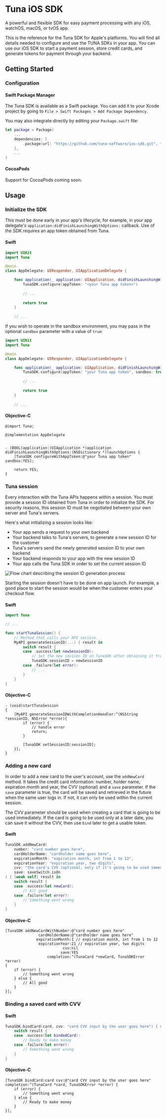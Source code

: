 # Tuna iOS SDK

A powerful and flexible SDK for easy payment processing with any iOS, watchOS, macOS, or tvOS app.

This is the reference for the Tuna SDK for Apple's platforms. You will find all details needed to configure and use the TUNA SDKs in your app. 
You can use our iOS SDK to start a payment session, store credit cards, and generate tokens for payment through your backend.

## Getting Started

### Configuration

#### Swift Package Manager

The Tuna SDK is available as a Swift package. You can add it to your Xcode project by going to `File > Swift Packages > Add Package Dependency`.

You may also integrate directly by editing your `Package.swift` file:

```swift
let package = Package(
    ...
    dependencies: [
        .package(url: "https://github.com/tuna-software/ios-sdk.git", from: "0.1.0")
    ],
    ...
)
```

#### CocoaPods

Support for CocoaPods coming soon.

## Usage

### Initialize the SDK

This must be done early in your app's lifecycle, for example, in your app delegate's `application:didFinishLaunchingWithOptions:` callback.
Use of the SDK requires an app token obtained from Tuna.

#### Swift

```swift
import UIKit
import Tuna

@main
class AppDelegate: UIResponder, UIApplicationDelegate {

    func application(_ application: UIApplication, didFinishLaunchingWithOptions launchOptions: [UIApplication.LaunchOptionsKey: Any]?) -> Bool {
        TunaSDK.configure(appToken: "<your Tuna app token>")
        
        // ...
        
        return true
    }
	
	// ...
```

If you wish to operate in the sandbox environment, you may pass in the optional `sandbox` parameter with a value of `true`:

```swift
import UIKit
import Tuna

@main
class AppDelegate: UIResponder, UIApplicationDelegate {

    func application(_ application: UIApplication, didFinishLaunchingWithOptions launchOptions: [UIApplication.LaunchOptionsKey: Any]?) -> Bool {
        TunaSDK.configure(appToken: "your Tuna app token", sandbox: true)
        
        // ...
        
        return true
    }
	
	// ...
```

#### Objective-C

```objc
@import Tuna;

@implementation AppDelegate


- (BOOL)application:(UIApplication *)application didFinishLaunchingWithOptions:(NSDictionary *)launchOptions {
    [TunaSDK configureWithAppToken:@"your Tuna app token" sandbox:YES];
    
    return YES;
}
```

### Tuna session

Every interaction with the Tuna APIs happens within a session. You must provide a session ID obtained from Tuna in order to initialize the SDK. For security reasons, this session ID must be negotiated between your own server and Tuna's servers.

Here's what initializing a session looks like:

- Your app sends a request to your own backend
- Your backend talks to Tuna's servers, to generate a new session ID for the customer
- Tuna's servers send the newly generated session ID to your own backend
- Your backend responds to your app with the new session ID
- Your app calls the Tuna SDK in order to set the current session ID

![Flow chart describing the session ID generation process](./Images/TunaSDKFlow.png)

Starting the session doesn't have to be done on app launch. For example, a good place to start the session would be when the customer enters your checkout flow.

#### Swift

```swift
import Tuna

// ...

func startTunaSession() {
    // Method that calls your API service.
    MyAPI.generateSessionID(...) { result in
        switch result {
        case .success(let newSessionID):
            // Set the new session ID on TunaSDK after obtaining it from your servers.
            TunaSDK.sessionID = newSessionID
        case .failure(let error):
            // ...
        }
    }
}
```      

#### Objective-C

```objc
- (void)startTunaSession
{
	[MyAPI generateSessionIDWithCompletionHandler:^(NSString *sessionID, NSError *error){
		if (error) {
			// handle error
			return;
		}
		
		[TunaSDK setSessionID:sessionID];
	}];
}
```

### Adding a new card

In order to add a new card to the user's account, use the `addNewCard` method.
It takes the credit card information: number, holder name, expiration month and year, the CVV (optional) and a `save` parameter.
If the `save` parameter is true, the card will be saved and retrieved in the future when the same user logs in. If not, it can only be used within the current session.

The CVV parameter should be used when creating a card that is going to be used immediately. 
If the card is going to be used only at a later date, you can save it without the CVV, then use `bind` later to get a usable token.

#### Swift

```swift
TunaSDK.addNewCard(
    number: "card number goes here",
    cardHolderName: "cardholder name goes here",
    expirationMonth: "expiration month, int from 1 to 12",
    expirationYear: "expiration year, two digits",
	cvv: "the card's CVV (optional, only if it's going to be used immediately)",
    save: saveSwitch.isOn
) { [weak self] result in
    switch result {
    case .success(let newCard):
        // All good
    case .failure(let error):
        // Something went wrong
    }
}
```


#### Objective-C

```objc
[TunaSDK addNewCardWithNumber:@"card number goes here"
               cardHolderName:@"cardholder name goes here"
              expirationMonth:1 // expiration month, int from 1 to 12
               expirationYear:21 // expiration year, two digits
                          cvv:nil
                         save:YES
                   completion:^(TunaCard *newCard, TunaSDKError *error)
{
    if (error) {
        // Something went wrong
    } else {
        // All good
    }
}];

```

### Binding a saved card with CVV

#### Swift

```swift
TunaSDK.bindCard(card, cvv: "card CVV input by the user goes here") { result in
    switch result {
    case .success(let bindedCard):
        // Ready to make money
    case .failure(let error):
        // Something went wrong
    }
}
```

#### Objective-C

```objc
[TunaSDK bindCard:card cvv:@"card CVV input by the user goes here" completion:^(TunaCard *card, TunaSDKError *error) {
    if (error) {
        // Something went wrong
    } else {
        // Ready to make money
    }
}];
```